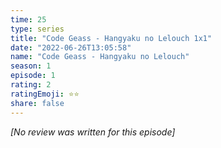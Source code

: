 ```yaml
---
time: 25
type: series
title: "Code Geass - Hangyaku no Lelouch 1x1"
date: "2022-06-26T13:05:58"
name: "Code Geass - Hangyaku no Lelouch"
season: 1
episode: 1
rating: 2
ratingEmoji: ⭐️⭐️
share: false
---
```


_[No review was written for this episode]_
